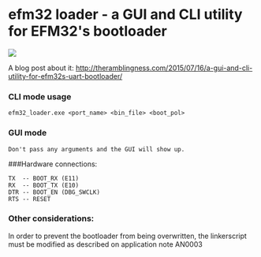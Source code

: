 # efm32 loader - a GUI and CLI utility for EFM32's bootloader

![](https://github.com/cidadao/Gecko-Loader/raw/master/img/win_scr.png)

A blog post about it: http://theramblingness.com/2015/07/16/a-gui-and-cli-utility-for-efm32s-uart-bootloader/

### CLI mode usage
```
efm32_loader.exe <port_name> <bin_file> <boot_pol>
```

### GUI mode
```
Don't pass any arguments and the GUI will show up.
```

###Hardware connections:
```
TX  -- BOOT_RX (E11)
RX  -- BOOT_TX (E10)
DTR -- BOOT_EN (DBG_SWCLK)
RTS -- RESET
```

### Other considerations:
In order to prevent the bootloader from being overwritten, the linkerscript must be modified as described on application note AN0003
